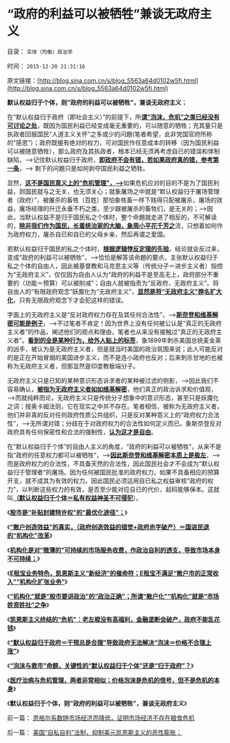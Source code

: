 # “政府的利益可以被牺牲”兼谈无政府主义

目录： `实体（均衡）政治学` 

时间： `2015-12-20 21:31:16` 

原文链接：[http://blog.sina.com.cn/s/blog_5563a64d0102w5fj.html](http://blog.sina.com.cn/s/blog_5563a64d0102w5fj.html)

**默认权益归于个体，则“政府的利益可以被牺牲”，兼谈无政府主义**；

在“默认权益归于政府（即社会主义）”的前提下，所[**谓“泡沫，危机”之类已经没有可讨论之处**](../../../2015/12/16/中世纪式“价格泡沫”和“政府干预有理”的传统习惯.md)，既因为国民利益已经变成毫无重要的，可以随意的牺牲；充其量只是执政者回报国民“人道主义关怀”之多或少的问題(笔者希望，此非党国官府所称的“感恩”）；政府既握有绝对的权力，可对国民作任意成本的转移（因为国民利益可以被随意牺牲），那么政府及其执政者，根本已经无须再考虑自已的错误和体制缺陷，——>记住默认权益归于政府，[**即政府不会有错，若如果政府真的错，参考第一条**](../../../2015/12/17/让科学去问责“公有制之不言而喻”的合法性；.md)，——> 剩下的问題只是如何剥夺国民利益之牺牲。

显然，[**这不是国民意义上的“危机管理”，——>**](../../../2014/5/29/“国家为什么不管”的合理性和传统的概念模糊.md)如果危机应对的目的不是为了国民利益，则国民就与之无关，也无须关心；就象屠场之中就是“默认权益归于屠场管理者（政府）”，被屠杀的畜牲（百姓）那怕象牲畜一样下贱得只配被屠杀，屠场的效益，屠场经理的升迁永垂不朽之类，至少跟被屠杀的畜牲们，是无关的；——>因此，当默认权益不是归于国民私之个体时，整个命題就走进了相反的，不可解读的，[**除非我们作为国民，长着统治家的大脑，象周小平花千芳之**](../../../2013/5/24/三角演义中的WBagehot愚民现象和林语堂的动物；.md)流，只想着如何作为政府权力，屠杀自已和自已的父母乡亲，然后再谓之爱国。

若默认权益归于国民的私之个体时，[**根据逻辑悖反定理的先验**](../../../2014/10/14/“逻辑悖反和统一定理”的不可质疑的强大威力.md)，结论就会反过来，变成“政府的利益可以被牺牲”，——>恰恰是解答该命題的要点，主张默认权益归于私之个体的自由人，因此被基督教和马克思主义等（传统分子＝进步主义者）指控为“无政府主义”，仅仅因为自由人认为“政府的利益不是至高无上，政府部分不重要的（功能＝预算）可以被削减”；自由人就被指责为“反政府，无政府主义”。将自由人的“有限政府观念”妖魔化为“无政府主义”，[**显然是将“无政府主义”罪名扩大化**](../../../2015/4/11/公有体制下，不是专制极权，就是无政府主义，非此即彼；.md)，只有无限政府观念下才会犯这样的错误。

字面上的无政府主义是“反对政府权力存在及其任何合法性”，——>[**斯奈登和维基解密可能是例子**](../../../2010/12/9/英国拘捕阿桑奇是危害美国新闻自由吗？.md)，——>不过笔者不肯定！因为世界上没有任何被公认是“真正的无政府主义者”的作品，阐述他们的观点和理由，笔者也从来没有接触过“真正的无政府主义者”。[**看到的全是某种行为，给外人贴上的标签**](../../../2010/12/9/传媒和记者不负责“绝对真实”;维基解密不可能泄密；.md)，象1899年刺杀美国总统麦金莱的凶手，被认为是无政府主义者，但是就当时美国的政治氛围来说；此人可能反对的是正在开始冒烟的美国进步主义，而不是连小政府也反对；后来刺杀甘地的也被称为无政府主义者，但那显然是印度教极端分子。

无政府主义只是已知的某种意识形态诉求者的某种被过滤的侧影，——>因此我们不容易确认，[**被指为无政府主义者如如维基解密**](../../../2012/9/12/与人权分离的自由叫法西斯主义.md)，他们真正的政治诉求和价值观，——>而就纯粹而论，无政府主义只是传统分子想象中的意识形态，甚至只是妖魔化之词；按奥卡姆法则，它在现实之中并不存在。笔者相信，被称为无政府主义者，他们并非真的反对任何政府性质公共组织，只是反对某种意义上的“政府权力合法性”，——>无所谓对错；分歧在于对政府权力的合法性如何定义而已。象斯奈登反对政府具有任何保密性和合法的强制性，[**认为这才是自由**](../../../2010/12/15/不要利用维基解密；非法的“真相”不是真相.md)。

在“默认权益归于个体”的自由人主义的角度，“政府的利益可以被牺牲”，从来不是指“政府的任意权力都可以被牺牲”，——>[**因此斯奈登和维基解密本质上是极左**](../../../2010/12/13/中国文人认识美国的三个误区.md)，——>而是政府权力的合法性，不具备天然的合法性，因此国民社会才不会成为“默认权益归于管理者”的屠场。因为任何被国民批准的政府权力，如果不具备相应的预算开支，就不成其为有效的权力。因此国民必须运用自已私之权益审核“政府的权力”，以判断这些权力的有效，是否至少能对应自已的代价，起码能够保本。这就叫[**（默认权益归于个体＝私有权益神圣不可侵犯**](../../../2009/10/20/人权对象模型和人权经济学.md)）。

《[**股市是“补贴封建特许权”的“最优化途径”；**](../../../2015/12/9/股市是“补贴封建特许权”的“最优化途径”；.md)》

《[**“散户创造效益”的真实，（政府创造效益的错觉+政府赤字破产）＝国进民退的“机构化”改革**](../../../2015/12/10/“散户创造效益”的真实，“政府创造效益”的错觉.md)》

《[**机构化是对“微薄的”可持续的市场服务收费，作政治自利的透支，导致市场本身不可持续；**](../../../2015/12/12/“机构化”之绝对权力的贪婪，欲壑难填，及股神的为虎作伥.md)》

《[**E租宝业务特色，凯恩斯主义“新经济”的催命符；E租宝不满足“散户市的正常收入”“机构化扩张业务”**](../../../2015/12/13/“机构化扩张收入”要了E租宝的命；.md)》

《[**“机构化”就是“股市要讲政治”的“政治正确”；所谓“散户化”“机构化”就是“市场姓资姓社”之争**](../../../2015/12/14/“机构化”就是“股市要讲政治”的“政治正确”；.md)》

《[**凯恩斯主义终结的“危机”：老左棍没有高福利，金融垄断会破产，政府不能乱花钱**](../../../2015/12/15/若无体制裁撤在先，中国政府没有勇气“壮士断臂”；.md)》

《[**“默认权益归于政府＝干预总是合理”导致政府无法解决“泡沫＝价格不合理上涨”**](../../../2015/12/16/中世纪式“价格泡沫”和“政府干预有理”的传统习惯.md)》

《[**“泡沫与救市”命题，关键性的“默认权益归于个体”还是“归于政府”？**](../../../2015/12/17/让科学去问责“公有制之不言而喻”的合法性；.md)》

《[**医疗治病与危机管理，两者非常相似；价格泡沫是危机的信号，但不是危机的本身**](../../../2015/12/19/医疗治病与危机管理，两者非常相似；.md)》

《**默认权益归于个体，则“政府的利益可以被牺牲”，兼谈无政府主义**》

前一篇： [恩格尔系数随市场经济而降低，证明市场经济不存在粮食危机](../../../2016/2/21/恩格尔系数随市场经济而降低，证明市场经济不存在粮食危机.md)

后一篇： [美国“自私自利”法制，抑制美元凯恩斯主义的恶性膨胀；](../../../2015/12/1/美国“自私自利”法制，抑制美元凯恩斯主义的恶性膨胀；.md)


